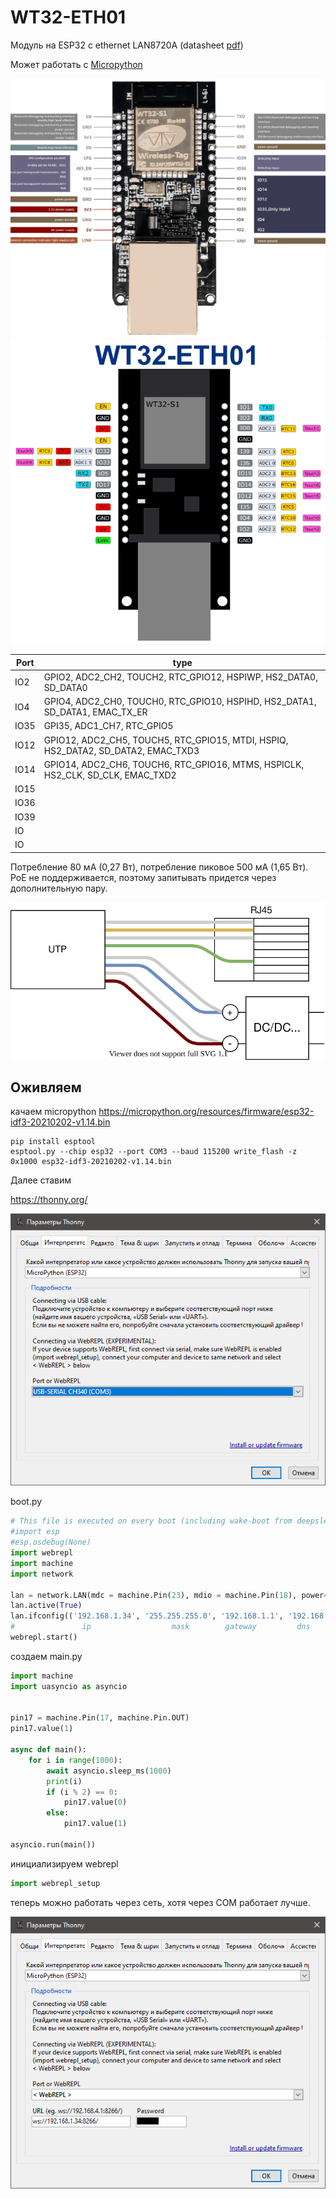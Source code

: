 # WT32-ETH01

Модуль на ESP32 с ethernet LAN8720A (datasheet [pdf](WT32-ETH01_datasheet_V1.1-%20en.pdf))

Может работать с [Micropython](../micropython/readme.md)

![](WT32-ETH01.1.png)
![pins.png](pins.png)


| Port | type                                                                              |
|------|-----------------------------------------------------------------------------------|
| IO2  | GPIO2, ADC2_CH2, TOUCH2, RTC_GPIO12, HSPIWP, HS2_DATA0, SD_DATA0                  |
| IO4  | GPIO4, ADC2_CH0, TOUCH0, RTC_GPIO10, HSPIHD, HS2_DATA1, SD_DATA1, EMAC_TX_ER      |
| IO35 | GPI35, ADC1_CH7, RTC_GPIO5                                                        |
| IO12 | GPIO12, ADC2_CH5, TOUCH5, RTC_GPIO15, MTDI, HSPIQ, HS2_DATA2, SD_DATA2, EMAC_TXD3 |
| IO14 | GPIO14, ADC2_CH6, TOUCH6, RTC_GPIO16, MTMS, HSPICLK, HS2_CLK, SD_CLK, EMAC_TXD2   |
| IO15 |                                                                                   |
| IO36 |                                                                                   |
| IO39 |                                                                                   |
| IO   |                                                                                   |
| IO   |                                                                                   |






Потребление 80 мА (0,27 Вт), потребление пиковое 500 мА (1,65 Вт).  
PoE не поддерживается, поэтому запитывать придется через дополнительную пару.

![](poe.svg)


## Оживляем

качаем micropython
https://micropython.org/resources/firmware/esp32-idf3-20210202-v1.14.bin

```
pip install esptool
esptool.py --chip esp32 --port COM3 --baud 115200 write_flash -z 0x1000 esp32-idf3-20210202-v1.14.bin
```

Далее ставим

https://thonny.org/

![](thonny_serial.png)

boot.py
```python
# This file is executed on every boot (including wake-boot from deepsleep)
#import esp
#esp.osdebug(None)
import webrepl
import machine
import network

lan = network.LAN(mdc = machine.Pin(23), mdio = machine.Pin(18), power= machine.Pin(16), phy_type = network.PHY_LAN8720, phy_addr=1, clock_mode=network.ETH_CLOCK_GPIO0_IN)
lan.active(True)
lan.ifconfig(('192.168.1.34', '255.255.255.0', '192.168.1.1', '192.168.1.1'))
#               ip                  mask        gateway         dns
webrepl.start()
```

создаем main.py
```python
import machine
import uasyncio as asyncio


pin17 = machine.Pin(17, machine.Pin.OUT)
pin17.value(1)

async def main():
    for i in range(1000):
        await asyncio.sleep_ms(1000)
        print(i)
        if (i % 2) == 0:
            pin17.value(0)
        else:
            pin17.value(1)
        
asyncio.run(main())
```

инициализируем webrepl
```python
import webrepl_setup
```

теперь можно работать через сеть, хотя через COM работает лучше.

![](thonny_webrepl.png)
